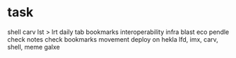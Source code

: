# task
shell
carv
lst > lrt
daily tab
bookmarks
interoperability infra
blast eco
pendle
check notes
check bookmarks
movement
deploy on hekla
lfd, imx, carv, shell, meme
galxe
